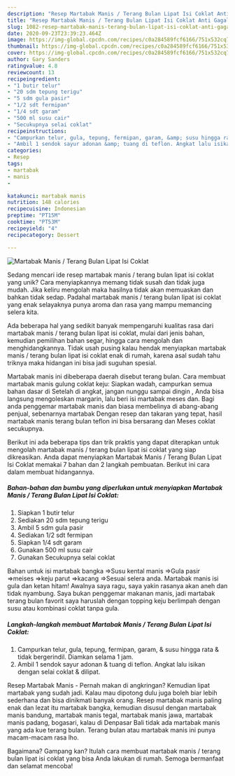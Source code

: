 ```yaml
---
description: "Resep Martabak Manis / Terang Bulan Lipat Isi Coklat Anti Gagal"
title: "Resep Martabak Manis / Terang Bulan Lipat Isi Coklat Anti Gagal"
slug: 1082-resep-martabak-manis-terang-bulan-lipat-isi-coklat-anti-gagal
date: 2020-09-23T23:39:23.464Z
image: https://img-global.cpcdn.com/recipes/c0a284589fcf6166/751x532cq70/martabak-manis-terang-bulan-lipat-isi-coklat-foto-resep-utama.jpg
thumbnail: https://img-global.cpcdn.com/recipes/c0a284589fcf6166/751x532cq70/martabak-manis-terang-bulan-lipat-isi-coklat-foto-resep-utama.jpg
cover: https://img-global.cpcdn.com/recipes/c0a284589fcf6166/751x532cq70/martabak-manis-terang-bulan-lipat-isi-coklat-foto-resep-utama.jpg
author: Gary Sanders
ratingvalue: 4.8
reviewcount: 13
recipeingredient:
- "1 butir telur"
- "20 sdm tepung terigu"
- "5 sdm gula pasir"
- "1/2 sdt fermipan"
- "1/4 sdt garam"
- "500 ml susu cair"
- "Secukupnya selai coklat"
recipeinstructions:
- "Campurkan telur, gula, tepung, fermipan, garam, &amp; susu hingga rata &amp; tidak bergerindil. Diamkan selama 1 jam."
- "Ambil 1 sendok sayur adonan &amp; tuang di teflon. Angkat lalu isikan dengan selai coklat &amp; dilipat."
categories:
- Resep
tags:
- martabak
- manis
- 

katakunci: martabak manis  
nutrition: 148 calories
recipecuisine: Indonesian
preptime: "PT15M"
cooktime: "PT53M"
recipeyield: "4"
recipecategory: Dessert

---
```



![Martabak Manis / Terang Bulan Lipat Isi Coklat](https://img-global.cpcdn.com/recipes/c0a284589fcf6166/751x532cq70/martabak-manis-terang-bulan-lipat-isi-coklat-foto-resep-utama.jpg)

Sedang mencari ide resep martabak manis / terang bulan lipat isi coklat yang unik? Cara menyiapkannya memang tidak susah dan tidak juga mudah. Jika keliru mengolah maka hasilnya tidak akan memuaskan dan bahkan tidak sedap. Padahal martabak manis / terang bulan lipat isi coklat yang enak selayaknya punya aroma dan rasa yang mampu memancing selera kita.

Ada beberapa hal yang sedikit banyak mempengaruhi kualitas rasa dari martabak manis / terang bulan lipat isi coklat, mulai dari jenis bahan, kemudian pemilihan bahan segar, hingga cara mengolah dan menghidangkannya. Tidak usah pusing kalau hendak menyiapkan martabak manis / terang bulan lipat isi coklat enak di rumah, karena asal sudah tahu triknya maka hidangan ini bisa jadi suguhan spesial.

Martabak manis ini dibeberapa daerah disebut terang bulan. Cara membuat martabak manis gulung coklat keju: Siapkan wadah, campurkan semua bahan dasar di Setelah di angkat, jangan nunggu sampai dingin , Anda bisa langsung mengoleskan margarin, lalu beri isi martabak meses dan. Bagi anda penggemar martabak manis dan biasa membelinya di abang-abang penjual, sebenarnya martabak Dengan resep dan takaran yang tepat, hasil martabak manis terang bulan teflon ini bisa bersarang dan Meses coklat secukupnya.


Berikut ini ada beberapa tips dan trik praktis yang dapat diterapkan untuk mengolah martabak manis / terang bulan lipat isi coklat yang siap dikreasikan. Anda dapat menyiapkan Martabak Manis / Terang Bulan Lipat Isi Coklat memakai 7 bahan dan 2 langkah pembuatan. Berikut ini cara dalam membuat hidangannya.

<!--inarticleads1-->

##### Bahan-bahan dan bumbu yang diperlukan untuk menyiapkan Martabak Manis / Terang Bulan Lipat Isi Coklat:

1. Siapkan 1 butir telur
1. Sediakan 20 sdm tepung terigu
1. Ambil 5 sdm gula pasir
1. Sediakan 1/2 sdt fermipan
1. Siapkan 1/4 sdt garam
1. Gunakan 500 ml susu cair
1. Gunakan Secukupnya selai coklat


Bahan untuk isi martabak bangka ⇒Susu kental manis ⇒Gula pasir ⇒meises ⇒keju parut ⇒kacang ⇒Sesuai selera anda. Martabak manis isi gula dan ketan hitam! Awalnya saya ragu, saya yakin rasanya akan aneh dan tidak nyambung. Saya bukan penggemar makanan manis, jadi martabak terang bulan favorit saya haruslah dengan topping keju berlimpah dengan susu atau kombinasi coklat tanpa gula. 

<!--inarticleads2-->

##### Langkah-langkah membuat Martabak Manis / Terang Bulan Lipat Isi Coklat:

1. Campurkan telur, gula, tepung, fermipan, garam, &amp; susu hingga rata &amp; tidak bergerindil. Diamkan selama 1 jam.
1. Ambil 1 sendok sayur adonan &amp; tuang di teflon. Angkat lalu isikan dengan selai coklat &amp; dilipat.


Resep Martabak Manis - Pernah makan di angkringan? Kemudian lipat martabak yang sudah jadi. Kalau mau dipotong dulu juga boleh biar lebih sederhana dan bisa dinikmati banyak orang. Resep martabak manis paling enak dan lezat itu martabak bangka, kemudian disusul dengan martabak manis bandung, martabak manis tegal, martabak manis jawa, martabak manis padang, bogasari, kalau di Denpasar Bali tidak ada martabak manis yang ada kue terang bulan. Terang bulan atau martabak manis ini punya macam-macam rasa lho. 

Bagaimana? Gampang kan? Itulah cara membuat martabak manis / terang bulan lipat isi coklat yang bisa Anda lakukan di rumah. Semoga bermanfaat dan selamat mencoba!
